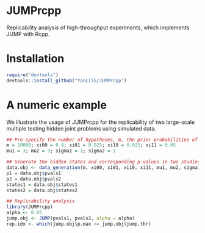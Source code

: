 # JUMPrcpp

Replicability analysis of high-throughput experiments, which implements JUMP with Rcpp.

# Installation

```R
require("devtools")
devtools::install_github("YanLi15/JUMPrcpp")
```

# A numeric example

We illustrate the usage of JUMPrcpp for the replicability of two large-scale multiple testing hidden joint problems using simulated data.

```R
## Pre-specify the number of hypotheses, m, the prior probabilities of the hidden joint states, xi's, and the alternative settings
m = 10000; xi00 = 0.9; xi01 = 0.025; xi10 = 0.025; xi11 = 0.05
mu1 = 3; mu2 = 3; sigma1 = 1; sigma2 = 1

## Generate the hidden states and corresponding p-values in two studies 
data.obj <- data_generation(m, xi00, xi01, xi10, xi11, mu1, mu2, sigma1, sigma2)
p1 = data.obj$pvals1
p2 = data.obj$pvals2
states1 = data.obj$states1
states2 = data.obj$states2

## Replicability analysis
library(JUMPrcpp)
alpha <- 0.05
jump.obj <- JUMP(pvals1, pvals2, alpha = alpha)
rep.idx <- which(jump.obj$p.max <= jump.obj$jump.thr)
```

